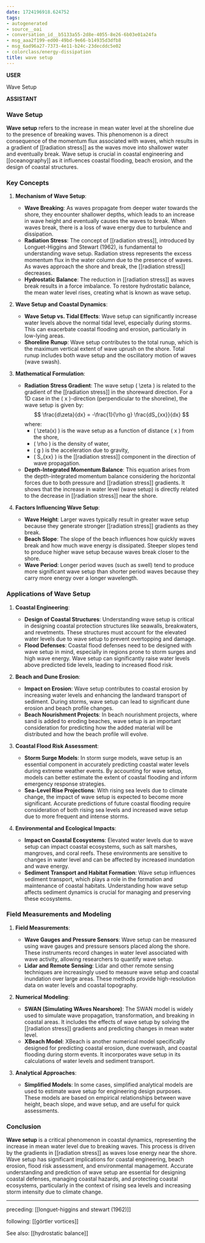 ```yaml
---
date: 1724196918.624752
tags:
- autogenerated
- source__oai
- conversation_id__b5133a55-2d8e-4055-8e26-6b03e01a24fa
- msg_aaa2f199-ed00-49bd-9e66-b14935d3dfb8
- msg_6ad96a27-7373-4e11-b24c-23decddc5e02
- colorclass/energy-dissipation
title: wave setup
---
```


**USER**

Wave Setup


**ASSISTANT**

### Wave Setup

**Wave setup** refers to the increase in mean water level at the shoreline due to the presence of breaking waves. This phenomenon is a direct consequence of the momentum flux associated with waves, which results in a gradient of [[radiation stress]] as the waves move into shallower water and eventually break. Wave setup is crucial in coastal engineering and [[oceanography]] as it influences coastal flooding, beach erosion, and the design of coastal structures.

### Key Concepts

1. **Mechanism of Wave Setup**:
   - **Wave Breaking**: As waves propagate from deeper water towards the shore, they encounter shallower depths, which leads to an increase in wave height and eventually causes the waves to break. When waves break, there is a loss of wave energy due to turbulence and dissipation.
   - **Radiation Stress**: The concept of [[radiation stress]], introduced by Longuet-Higgins and Stewart (1962), is fundamental to understanding wave setup. Radiation stress represents the excess momentum flux in the water column due to the presence of waves. As waves approach the shore and break, the [[radiation stress]] decreases.
   - **Hydrostatic Balance**: The reduction in [[radiation stress]] as waves break results in a force imbalance. To restore hydrostatic balance, the mean water level rises, creating what is known as wave setup.

2. **Wave Setup and Coastal Dynamics**:
   - **Wave Setup vs. Tidal Effects**: Wave setup can significantly increase water levels above the normal tidal level, especially during storms. This can exacerbate coastal flooding and erosion, particularly in low-lying areas.
   - **Shoreline Runup**: Wave setup contributes to the total runup, which is the maximum vertical extent of wave uprush on the shore. Total runup includes both wave setup and the oscillatory motion of waves (wave swash).

3. **Mathematical Formulation**:
   - **Radiation Stress Gradient**: The wave setup \( \zeta \) is related to the gradient of the [[radiation stress]] in the shoreward direction. For a 1D case in the \( x \)-direction (perpendicular to the shoreline), the wave setup is given by:
     $$
     \frac{d\zeta}{dx} = -\frac{1}{\rho g} \frac{dS_{xx}}{dx}
     $$
     where:
     - \( \zeta(x) \) is the wave setup as a function of distance \( x \) from the shore,
     - \( \rho \) is the density of water,
     - \( g \) is the acceleration due to gravity,
     - \( S_{xx} \) is the [[radiation stress]] component in the direction of wave propagation.
   - **Depth-Integrated Momentum Balance**: This equation arises from the depth-integrated momentum balance considering the horizontal forces due to both pressure and [[radiation stress]] gradients. It shows that the increase in water level (wave setup) is directly related to the decrease in [[radiation stress]] near the shore.

4. **Factors Influencing Wave Setup**:
   - **Wave Height**: Larger waves typically result in greater wave setup because they generate stronger [[radiation stress]] gradients as they break.
   - **Beach Slope**: The slope of the beach influences how quickly waves break and how much wave energy is dissipated. Steeper slopes tend to produce higher wave setup because waves break closer to the shore.
   - **Wave Period**: Longer period waves (such as swell) tend to produce more significant wave setup than shorter period waves because they carry more energy over a longer wavelength.

### Applications of Wave Setup

1. **Coastal Engineering**:
   - **Design of Coastal Structures**: Understanding wave setup is critical in designing coastal protection structures like seawalls, breakwaters, and revetments. These structures must account for the elevated water levels due to wave setup to prevent overtopping and damage.
   - **Flood Defenses**: Coastal flood defenses need to be designed with wave setup in mind, especially in regions prone to storm surges and high wave energy. Wave setup can significantly raise water levels above predicted tide levels, leading to increased flood risk.

2. **Beach and Dune Erosion**:
   - **Impact on Erosion**: Wave setup contributes to coastal erosion by increasing water levels and enhancing the landward transport of sediment. During storms, wave setup can lead to significant dune erosion and beach profile changes.
   - **Beach Nourishment Projects**: In beach nourishment projects, where sand is added to eroding beaches, wave setup is an important consideration for predicting how the added material will be distributed and how the beach profile will evolve.

3. **Coastal Flood Risk Assessment**:
   - **Storm Surge Models**: In storm surge models, wave setup is an essential component in accurately predicting coastal water levels during extreme weather events. By accounting for wave setup, models can better estimate the extent of coastal flooding and inform emergency response strategies.
   - **Sea-Level Rise Projections**: With rising sea levels due to climate change, the impact of wave setup is expected to become more significant. Accurate predictions of future coastal flooding require consideration of both rising sea levels and increased wave setup due to more frequent and intense storms.

4. **Environmental and Ecological Impacts**:
   - **Impact on Coastal Ecosystems**: Elevated water levels due to wave setup can impact coastal ecosystems, such as salt marshes, mangroves, and coral reefs. These environments are sensitive to changes in water level and can be affected by increased inundation and wave energy.
   - **Sediment Transport and Habitat Formation**: Wave setup influences sediment transport, which plays a role in the formation and maintenance of coastal habitats. Understanding how wave setup affects sediment dynamics is crucial for managing and preserving these ecosystems.

### Field Measurements and Modeling

1. **Field Measurements**:
   - **Wave Gauges and Pressure Sensors**: Wave setup can be measured using wave gauges and pressure sensors placed along the shore. These instruments record changes in water level associated with wave activity, allowing researchers to quantify wave setup.
   - **Lidar and Remote Sensing**: Lidar and other remote sensing techniques are increasingly used to measure wave setup and coastal inundation over large areas. These methods provide high-resolution data on water levels and coastal topography.

2. **Numerical Modeling**:
   - **SWAN (Simulating WAves Nearshore)**: The SWAN model is widely used to simulate wave propagation, transformation, and breaking in coastal areas. It includes the effects of wave setup by solving the [[radiation stress]] gradients and predicting changes in mean water level.
   - **XBeach Model**: XBeach is another numerical model specifically designed for predicting coastal erosion, dune overwash, and coastal flooding during storm events. It incorporates wave setup in its calculations of water levels and sediment transport.

3. **Analytical Approaches**:
   - **Simplified Models**: In some cases, simplified analytical models are used to estimate wave setup for engineering design purposes. These models are based on empirical relationships between wave height, beach slope, and wave setup, and are useful for quick assessments.

### Conclusion

**Wave setup** is a critical phenomenon in coastal dynamics, representing the increase in mean water level due to breaking waves. This process is driven by the gradients in [[radiation stress]] as waves lose energy near the shore. Wave setup has significant implications for coastal engineering, beach erosion, flood risk assessment, and environmental management. Accurate understanding and prediction of wave setup are essential for designing coastal defenses, managing coastal hazards, and protecting coastal ecosystems, particularly in the context of rising sea levels and increasing storm intensity due to climate change.


---

preceding: [[longuet-higgins and stewart (1962)]]  


following: [[görtler vortices]]

See also: [[hydrostatic balance]]